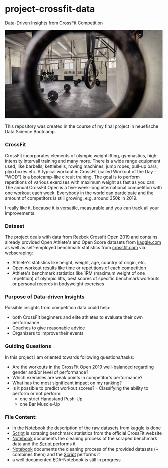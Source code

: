 # project-crossfit-data
Data-Driven Insights from CrossFit Competition

![CFM](./images/CFM.png)

This repository was created in the course of my final project in neuefische Data Science Bootcamp.

### CrossFit

CrossFit incorporates elements of olympic weightlifting, gymnastics, high-intensity intervall training and many more. There is a wide range equipment used, like barbells, kettlebells, rowing machines, jump ropes, pull-up bars, plyo boxes etc. A typical workout in CrossFit (called Workout of the Day - "WOD") is a bootcamp-like circuit training. The goal is to perform repetitions of various exercises with maximum weight as fast as you can. The annual CrossFit Open is a five-week-long international competition with one workout each week. Everybody in the world can participate and the amount of competitors is still growing, e.g. around 350k in 2019.

I really like it, because it is versatile, measurable and you can track all your improvements.

### Dataset

The project deals with data from Reebok Crossfit Open 2019 and contains already provided Open Athlete's and Open Score datasets from [kaggle.com](https://www.kaggle.com/jeanmidev/crossfit-games) as well as self-employed benchmark statistics from [crossfit.com](https://games.crossfit.com) via webscraping:
* Athlete's statistics like height, weight, age, country of origin, etc.
* Open workout results like time or repetitions of each competition
* Athlete's benchmark statistics like 1RM (maximum weight of one repetition) of olympic lifts, best scores of specific benchmark workouts or personal records in bodyweight exercises

### Purpose of Data-driven Insights

Possible insights from competition data could help:
* both CrossFit beginners and elite athletes to evaluate their own performance
* Coaches to give reasonable advice
* Organizers to improve their events

### Guiding Questions

In this project I am oriented towards following questions/tasks:
* Are the workouts in the CrossFit Open 2019 well-balanced regarding gender and/or level of performance?
* Which exercises are weak points in competitor's performance?
* What has the most significant impact on my ranking?
* Is it possible to predict workout scores? - Classifying the ability to perform or not perform:
  - one strict Handstand Push-Up
  - one Bar Muscle-Up

### File Content:
* in the [Notebook](https://github.com/malefiz1988/project-crossfit-data/blob/detailed_work/open_19_raw_data_description.ipynb) the description of the raw datasets from kaggle is done
* [Script](https://github.com/malefiz1988/project-crossfit-data/blob/detailed_work/data_mining_bs.py) is scraping benchmark statistics from the official CrossFit website
* [Notebook](https://github.com/malefiz1988/project-crossfit-data/blob/detailed_work/open_19_bs_cleaning.ipynb) documents the cleaning process of the scraped benchmark data and the [Script](https://github.com/malefiz1988/project-crossfit-data/blob/detailed_work/data_cleaning_bs.py) performs it
* [Notebook](https://github.com/malefiz1988/project-crossfit-data/blob/detailed_work/open_19_cleaning.ipynb) documents the cleaning process of the provided datasets (+ combines them) and the [Script](https://github.com/malefiz1988/project-crossfit-data/blob/detailed_work/cleaning_open_19.py) performs it
* a well documented EDA-Notebook is still in progress
